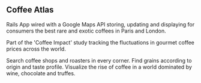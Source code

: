 <h2><strong>Coffee Atlas</strong></h2>

<p>Rails App wired with a Google Maps API storing, updating and displaying for consumers the best rare and exotic coffees in Paris and London.</p>

<p>Part of the 'Coffee Impact' study tracking the fluctuations in gourmet coffee prices across the world.</p>

<p>Search coffee shops and roasters in every corner. Find grains according to origin and taste profile. Visualize the rise of coffee in a world dominated by wine, chocolate and truffes.</p>